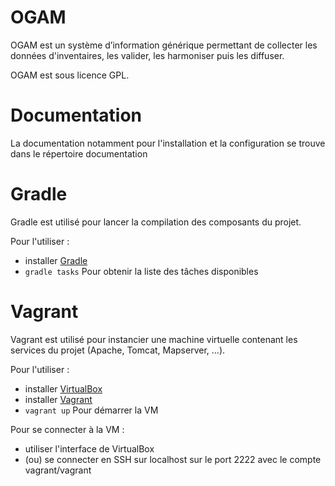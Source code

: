 # OGAM

OGAM est un système d’information générique permettant de collecter les données
d'inventaires, les valider, les harmoniser puis les diffuser. 
 
OGAM est sous licence GPL.


# Documentation
La documentation notamment pour l'installation et la configuration se trouve 
dans le répertoire documentation


# Gradle
Gradle est utilisé pour lancer la compilation des composants du projet.

Pour l'utiliser :
* installer [Gradle](https://gradle.org/)
* `gradle tasks` Pour obtenir la liste des tâches disponibles


# Vagrant
Vagrant est utilisé pour instancier une machine virtuelle contenant les services du projet (Apache, Tomcat, Mapserver, ...).

Pour l'utiliser : 
* installer [VirtualBox](https://www.virtualbox.org/)
* installer [Vagrant](https://www.vagrantup.com/)
* `vagrant up` Pour démarrer la VM

Pour se connecter à la VM :
* utiliser l'interface de VirtualBox
* (ou) se connecter en SSH sur localhost sur le port 2222 avec le compte vagrant/vagrant  